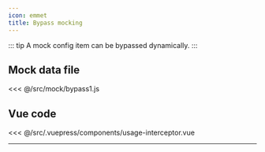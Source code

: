 ```yaml
---
icon: emmet
title: Bypass mocking
---
```


::: tip
A mock config item can be bypassed dynamically.
:::

<usage-interceptor />

## Mock data file

<<< @/src/mock/bypass1.js


## Vue code

<<< @/src/.vuepress/components/usage-interceptor.vue

---
